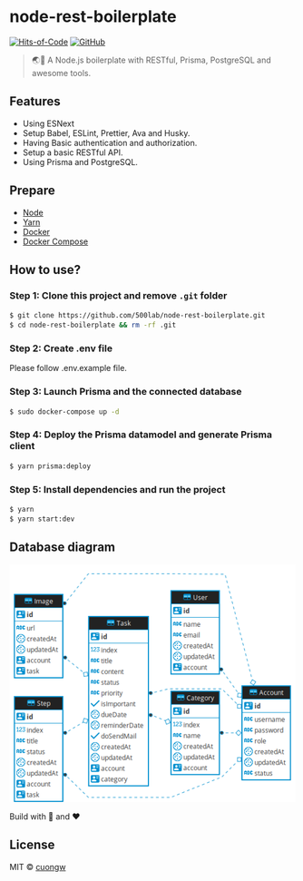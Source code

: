 # node-rest-boilerplate

[![Hits-of-Code](https://hitsofcode.com/github/500lab/node-rest-boilerplate)](https://hitsofcode.com/view/github/500lab/node-rest-boilerplate)
[![GitHub](https://img.shields.io/github/license/500lab/node-rest-boilerplate.svg)](https://github.com/500lab/node-rest-boilerplate/blob/master/LICENSE)

> 🌏🚀 A Node.js boilerplate with RESTful, Prisma, PostgreSQL and awesome tools.

## Features

- Using ESNext
- Setup Babel, ESLint, Prettier, Ava and Husky.
- Having Basic authentication and authorization.
- Setup a basic RESTful API.
- Using Prisma and PostgreSQL.

## Prepare

- [Node](https://nodejs.org/en/)
- [Yarn](https://yarnpkg.com/en/)
- [Docker](https://phoenixnap.com/kb/how-to-install-docker-on-ubuntu-18-04)
- [Docker Compose](https://docs.docker.com/compose/install/)

## How to use?

### Step 1: Clone this project and remove `.git` folder

```sh
$ git clone https://github.com/500lab/node-rest-boilerplate.git
$ cd node-rest-boilerplate && rm -rf .git
```

### Step 2: Create .env file

Please follow .env.example file.

### Step 3: Launch Prisma and the connected database

```sh
$ sudo docker-compose up -d
```

### Step 4: Deploy the Prisma datamodel and generate Prisma client

```sh
$ yarn prisma:deploy
```

### Step 5: Install dependencies and run the project

```sh
$ yarn
$ yarn start:dev
```

## Database diagram

![Database digram](./images/database_diagram.png)

Build with 🙌 and ❤️

## License

MIT © [cuongw](https://github.com/cuongw)

